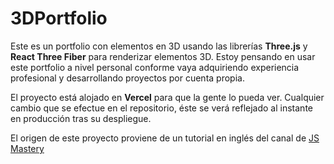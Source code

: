 # 3DPortfolio

Este es un portfolio con elementos en 3D usando las librerías **Three.js** y **React Three Fiber** para renderizar elementos 3D. Estoy pensando en usar este portfolio a nivel personal conforme vaya adquiriendo experiencia profesional y desarrollando proyectos por cuenta propia.

El proyecto está alojado en **Vercel** para que la gente lo pueda ver. Cualquier cambio que se efectue en el repositorio, éste se verá reflejado al instante en producción tras su despliegue.

El origen de este proyecto proviene de un tutorial en inglés del canal de [JS Mastery](https://www.youtube.com/@javascriptmastery)
